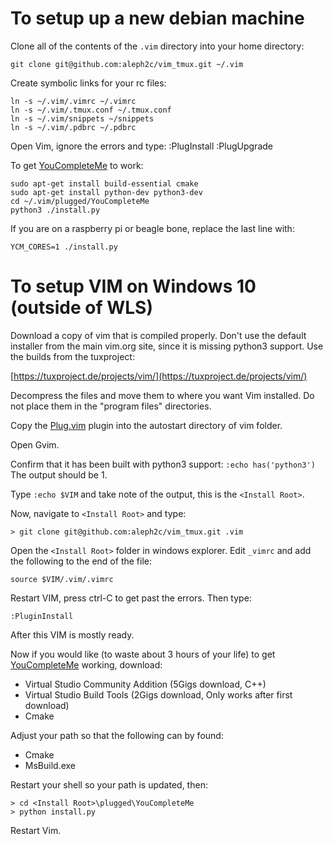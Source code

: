 # To setup up a new debian machine
Clone all of the contents of the `.vim` directory into your home directory:

    git clone git@github.com:aleph2c/vim_tmux.git ~/.vim

Create symbolic links for your rc files:

    ln -s ~/.vim/.vimrc ~/.vimrc
    ln -s ~/.vim/.tmux.conf ~/.tmux.conf
    ln -s ~/.vim/snippets ~/snippets
    ln -s ~/.vim/.pdbrc ~/.pdbrc

Open Vim, ignore the errors and type:
    :PlugInstall
    :PlugUpgrade

To get [YouCompleteMe](https://github.com/Valloric/YouCompleteMe) to work:

    sudo apt-get install build-essential cmake
    sudo apt-get install python-dev python3-dev
    cd ~/.vim/plugged/YouCompleteMe
    python3 ./install.py

If you are on a raspberry pi or beagle bone, replace the last line with:

    YCM_CORES=1 ./install.py

# To setup VIM on Windows 10 (outside of WLS)
Download a copy of vim that is compiled properly.  Don't use the default
installer from the main vim.org site, since it is missing python3 support.  Use
the builds from the tuxproject:

[https://tuxproject.de/projects/vim/](https://tuxproject.de/projects/vim/)

Decompress the files and move them to where you want Vim installed.  Do not
place them in the "program files" directories.

Copy the [Plug.vim](https://github.com/junegunn/vim-plug) plugin into the autostart directory of vim folder.

Open Gvim.  

Confirm that it has been built with python3 support:  `:echo has('python3')` The
output should be 1.

Type `:echo $VIM` and take note of the output, this is the `<Install Root>`.

Now, navigate to `<Install Root>` and type:

    > git clone git@github.com:aleph2c/vim_tmux.git .vim

Open the `<Install Root>` folder in windows explorer.  Edit `_vimrc` and add the
following to the end of the file:

    source $VIM/.vim/.vimrc

Restart VIM, press ctrl-C to get past the errors.  Then type:

    :PluginInstall 

After this VIM is mostly ready.

Now if you would like (to waste about 3 hours of your life) to get
[YouCompleteMe](https://github.com/Valloric/YouCompleteMe) working, download:

 * Virtual Studio Community Addition (5Gigs download, C++)
 * Virtual Studio Build Tools        (2Gigs download, Only works after first download)
 * Cmake

Adjust your path so that the following can by found:

 * Cmake
 * MsBuild.exe

Restart your shell so your path is updated, then:

    > cd <Install Root>\plugged\YouCompleteMe
    > python install.py

Restart Vim.
